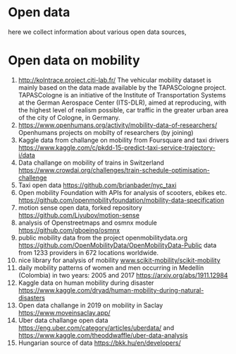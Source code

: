# Open data
here we collect information about various open data sources, 

# Open data on mobility 

1. http://kolntrace.project.citi-lab.fr/  The vehicular mobility dataset is mainly based on the data made available by the TAPASCologne project. TAPASCologne is an initiative of the Institute of Transportation Systems at the German Aerospace Center (ITS-DLR), aimed at reproducing, with the highest level of realism possible, car traffic in the greater urban area of the city of Cologne, in Germany. 
2. https://www.openhumans.org/activity/mobility-data-of-researchers/ Openhumans projects  on mobilty of researchers (by joining)
3. Kaggle data from challange on mobility from Foursquare and taxi drivers https://www.kaggle.com/c/pkdd-15-predict-taxi-service-trajectory-i/data
4. Data challange on mobility of trains in Switzerland https://www.crowdai.org/challenges/train-schedule-optimisation-challenge 
5. Taxi open data https://github.com/brianbader/nyc_taxi
6. Open mobility Foundation with APIs for analysis of scooters, ebikes etc. https://github.com/openmobilityfoundation/mobility-data-specification
7. motion sense open data, forked repository https://github.com/Liyubov/motion-sense 
8. analysis of Openstreetmaps and osmnx module https://github.com/gboeing/osmnx
9. public mobility data from the project openmobilitydata.org https://github.com/OpenMobilityData/OpenMobilityData-Public data from 1233 providers in 672 locations worldwide.
10. nice library for analysis of mobility www.scikit-mobility/scikit-mobility 
11. daily mobility patterns of women and men occurring in Medellín (Colombia) in two years: 2005 and 2017 https://arxiv.org/abs/1911.12984
12. Kaggle data on human mobility during disaster https://www.kaggle.com/dryad/human-mobility-during-natural-disasters
13. Open data challange in 2019 on mobility in Saclay https://www.moveinsaclay.app/ 
14. Uber data challange open data https://eng.uber.com/category/articles/uberdata/ and https://www.kaggle.com/theoddwaffle/uber-data-analysis 
15. Hungarian source of data https://bkk.hu/en/developers/ 


